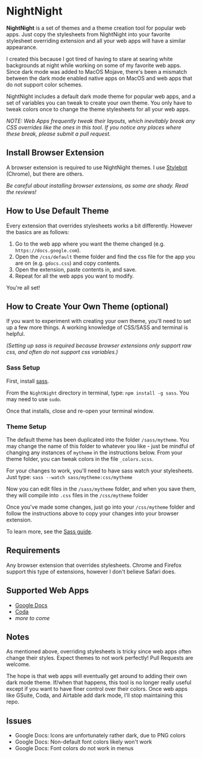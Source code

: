 # NightNight
**NightNight** is a set of themes and a theme creation tool for popular web apps. Just copy the stylesheets from NightNight into your favorite stylesheet overriding extension and all your web apps will have a similar appearance.

I created this because I got tired of having to stare at searing white backgrounds at night while working on some of my favorite web apps. Since dark mode was added to MacOS Mojave, there's been a mismatch between the dark mode enabled native apps on MacOS and web apps that do not support color schemes.

NightNight includes a default dark mode theme for popular web apps, and a set of variables you can tweak to create your own theme. You only have to tweak colors once to change the theme stylesheets for all your web apps.

*NOTE: Web Apps frequently tweak their layouts, which inevitably break any CSS overrides like the ones in this tool. If you notice any places where these break, please submit a pull request.*

## Install Browser Extension
A browser extension is required to use NightNight themes. I use [Stylebot](https://chrome.google.com/webstore/detail/stylebot/oiaejidbmkiecgbjeifoejpgmdaleoha) (Chrome), but there are others.

*Be careful about installing browser extensions, as some are shady. Read the reviews!*

## How to Use Default Theme
Every extension that overrides stylesheets works a bit differently. However the basics are as follows:

1. Go to the web app where you want the theme changed (e.g. `https://docs.google.com`).
2. Open the `/css/default` theme folder and find the css file for the app you are on (e.g. `gdocs.css`) and copy contents.
3. Open the extension, paste contents in, and save.
4. Repeat for all the web apps you want to modify.

You're all set!

## How to Create Your Own Theme (optional)
If you want to experiment with creating your own theme, you'll need to set up a few more things. A working knowledge of CSS/SASS and terminal is helpful.

*(Setting up sass is required because browser extensions only support raw css,
  and often do not support css variables.)*

### Sass Setup
First, install [sass](https://sass-lang.com/install).

From the `NightNight` directory in terminal, type:
`npm install -g sass`. You may need to use `sudo`.

Once that installs, close and re-open your terminal window.

### Theme Setup
The default theme has been duplicated into the folder `/sass/mytheme`. You may
change the name of this folder to whatever you like - just be mindful of changing
any instances of `mytheme` in the instructions below. From your theme folder, you
can tweak colors in the file `_colors.scss`.

For your changes to work, you'll need to have sass watch your stylesheets. Just type:
`sass --watch sass/mytheme:css/mytheme`

Now you can edit files in the `/sass/mytheme` folder, and when you save them,
they will compile into `.css` files in the `/css/mytheme` folder

Once you've made some changes, just go into your `/css/mytheme` folder and follow
the instructions above to copy your changes into your browser extension.

To learn more, see the [Sass guide](https://sass-lang.com/guide).

## Requirements
Any browser extension that overrides stylesheets. Chrome and Firefox support this type of extensions, however I don't believe Safari does.

## Supported Web Apps
* [Google Docs](https://docs.google.com)
* [Coda](https://coda.io)
* *more to come*

## Notes
As mentioned above, overriding stylesheets is tricky since web apps often change their styles. Expect themes to not work perfectly! Pull Requests are welcome.

The hope is that web apps will eventually get around to adding their own dark mode theme. If/when that happens, this tool is no longer really useful except if you want to have finer control over their colors. Once web apps like GSuite, Coda, and Airtable add dark mode, I'll stop maintaining this repo.

## Issues
* Google Docs: Icons are unfortunately rather dark, due to PNG colors
* Google Docs: Non-default font colors likely won't work
* Google Docs: Font colors do not work in menus
